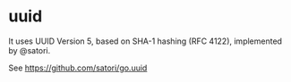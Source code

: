 uuid
====

It uses UUID Version 5, based on SHA-1 hashing (RFC 4122), implemented by @satori.

See https://github.com/satori/go.uuid
